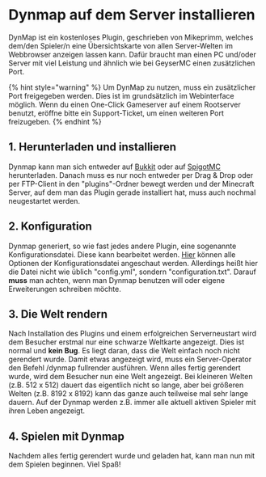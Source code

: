 # Dynmap auf dem Server installieren

DynMap ist ein kostenloses Plugin, geschrieben von Mikeprimm, welches dem/den Spieler/n eine Übersichtskarte von allen Server-Welten im Webbrowser anzeigen lassen kann. Dafür braucht man einen PC und/oder Server mit viel Leistung und ähnlich wie bei GeyserMC einen zusätzlichen Port.

{% hint style="warning" %}
Um DynMap zu nutzen, muss ein zusätzlicher Port freigegeben werden. Dies ist im grundsätzlich im Webinterface möglich.
Wenn du einen One-Click Gameserver auf einem Rootserver benutzt, eröffne bitte ein Support-Ticket, um einen weiteren Port freizugeben.
{% endhint %}

## 1. Herunterladen und installieren

Dynmap kann man sich entweder auf [Bukkit](https://dev.bukkit.org/projects/dynmap) oder auf [SpigotMC](https://spigotmc.org/resources/dynmap.274) herunterladen. Danach muss es nur noch entweder per Drag & Drop oder per FTP-Client in den "plugins"-Ordner bewegt werden und der Minecraft Server, auf dem man das Plugin gerade installiert hat, muss auch nochmal neugestartet werden.

## 2. Konfiguration

Dynmap generiert, so wie fast jedes andere Plugin, eine sogenannte Konfigurationsdatei. Diese kann bearbeitet werden. [Hier](https://github.com/webbukkit/dynmap/wiki/Configuration.txt) können alle Optionen der Konfigurationsdatei angeschaut werden. Allerdings heißt hier die Datei nicht wie üblich "config.yml", sondern "configuration.txt". Darauf <b>muss</b> man achten, wenn man Dynmap benutzen will oder eigene Erweiterungen schreiben möchte.

## 3. Die Welt rendern

Nach Installation des Plugins und einem erfolgreichen Serverneustart wird dem Besucher erstmal nur eine schwarze Weltkarte angezeigt. Dies ist normal und <b>kein Bug</b>. Es liegt daran, dass die Welt einfach noch nicht gerendert wurde. Damit etwas angezeigt wird, muss ein Server-Operator den Befehl /dynmap fullrender ausführen. Wenn alles fertig gerendert wurde, wird dem Besucher nun eine Welt angezeigt. Bei kleineren Welten (z.B. 512 x 512) dauert das eigentlich nicht so lange, aber bei größeren Welten (z.B. 8192 x 8192) kann das ganze auch teilweise mal sehr lange dauern. Auf der Dynmap werden z.B. immer alle aktuell aktiven Spieler mit ihren Leben angezeigt.

## 4. Spielen mit Dynmap

Nachdem alles fertig gerendert wurde und geladen hat, kann man nun mit dem Spielen beginnen. Viel Spaß!

